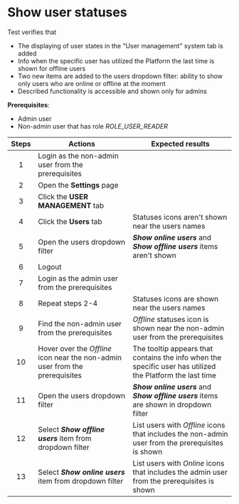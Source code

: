 # Show user statuses

Test verifies that
- The displaying of user states in the "User management" system tab is added
- Info when the specific user has utilized the Platform the last time is shown for offline users
- Two new items are added to the users dropdown filter: ability to show only users who are online or offline at the moment 
- Described functionality is accessible and shown only for admins

**Prerequisites**:
- Admin user
- Non-admin user that has role *ROLE_USER_READER*

| Steps | Actions | Expected results |
| :---: | --- | --- |
| 1 | Login as the non-admin user from the prerequisites | |
| 2 | Open the **Settings** page | |
| 3 | Click the **USER MANAGEMENT** tab | |
| 4 | Click the **Users** tab | Statuses icons aren't shown near the users names |
| 5 | Open the users dropdown filter | ***Show online users*** and ***Show offline users*** items aren't shown |
| 6 | Logout | |
| 7 | Login as the admin user from the prerequisites | |
| 8 | Repeat steps 2-4 | Statuses icons are shown near the users names |
| 9 | Find the non-admin user from the prerequisites | *Offline* statuses icon is shown near the non-admin user from the prerequisites | 
| 10 | Hover over the *Offline* icon near the non-admin user from the prerequisites | The tooltip appears that contains the info when the specific user has utilized the Platform the last time |
| 11 | Open the users dropdown filter | ***Show online users*** and ***Show offline users*** items are shown in dropdown filter|
| 12 | Select ***Show offline users*** item from dropdown filter | List users with *Offline* icons that includes the non-admin user from the prerequisites is shown |
| 13 | Select ***Show online users*** item from dropdown filter | List users with *Online* icons that includes the admin user from the prerequisites is shown |
